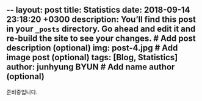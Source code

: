 --
layout: post
title:  Statistics
date:   2018-09-14 23:18:20 +0300
description: You’ll find this post in your `_posts` directory. Go ahead and edit it and re-build the site to see your changes. # Add post description (optional)
img: post-4.jpg # Add image post (optional)
tags: [Blog, Statistics]
author: junhyung BYUN # Add name author (optional)
---
준비중입니다.
